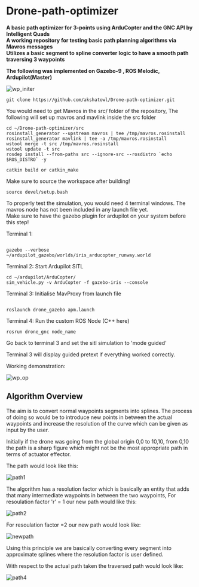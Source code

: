 # Drone-path-optimizer


**A basic path optimizer for 3-points using ArduCopter and the GNC API by Intelligent Quads**  
**A working repository for testing basic path planning algorithms via Mavros messages**  
**Utilizes a basic segment to spline converter logic to have a smooth path traversing 3 waypoints**  

**The following was implemented on Gazebo-9 , ROS Melodic, Ardupilot(Master)**


![wp_initer](https://user-images.githubusercontent.com/58850654/133084315-95d7f1f7-9760-4178-8e1d-8225866d836a.gif)
```
git clone https://github.com/akshatowl/Drone-path-optimizer.git
```

You would need to get Mavros in the src/ folder of the repository, The following will set up mavros and mavlink inside the src folder

```
cd ~/Drone-path-optimizer/src  
rosinstall_generator --upstream mavros | tee /tmp/mavros.rosinstall  
rosinstall_generator mavlink | tee -a /tmp/mavros.rosinstall  
wstool merge -t src /tmp/mavros.rosinstall  
wstool update -t src  
rosdep install --from-paths src --ignore-src --rosdistro `echo $ROS_DISTRO` -y  

catkin build or catkin_make  
```


Make sure to source the workspace after building!  

```  
source devel/setup.bash  
```


To properly test the simulation, you would need 4 terminal windows. The mavros node has not been included in any launch file yet.    
Make sure to have the gazebo plugin for ardupilot on your system before this step!    

Terminal 1:   

```

gazebo --verbose ~/ardupilot_gazebo/worlds/iris_arducopter_runway.world  
```

Terminal 2: Start Ardupilot SITL  

```
cd ~/ardupilot/ArduCopter/
sim_vehicle.py -v ArduCopter -f gazebo-iris --console  
```  

Terminal 3: Initialise MavProxy from launch file  

```  

roslaunch drone_gazebo apm.launch  
```  

Terminal 4: Run the custom ROS Node (C++ here)  

```  
rosrun drone_gnc node_name  
```  

Go back to terminal 3 and set the sitl simulation to 'mode guided' 

Terminal 3 will display guided pretext if everything worked correctly.



Working demonstration:  



![wp_op](https://user-images.githubusercontent.com/58850654/133066547-b6e6cad2-b5d3-4d45-8490-7d623af8ac8f.gif)


## Algorithm Overview

 The aim is to convert normal waypoints segments into splines. The process of doing so would be to introduce new points in between the actual waypoints and increase the resolution of the curve which can be given as input by the user.
 
 
Initially if the drone was going from the global origin 0,0 to 10,10, from 0,10 the path is a sharp figure which might not be the most appropriate path in terms of actuator effector.


The path would look like this:

![path1](https://user-images.githubusercontent.com/58850654/134451058-06b138db-d5cd-4a57-b1bb-0778b9a67095.png)


The algorithm has a resolution factor which is basically an entity that adds that many intermediate waypoints in between the two waypoints,
For resoulation factor 'r' = 1 our new path would like this: 

![path2](https://user-images.githubusercontent.com/58850654/134451162-1ef315d1-55a6-4b4b-84be-78f8003a9c31.png)

For resoulation factor =2 our new path would look like: 


![newpath](https://user-images.githubusercontent.com/58850654/134451353-ed4ae25b-4ab8-4a8e-b477-4b6abef172cc.png)


Using this principle we are basically converting every segment into approximate splines where the resolution factor is user defined.

With respect to the actual path taken the traversed path would look like: 

![path4](https://user-images.githubusercontent.com/58850654/134451267-d5c538a5-6980-46d3-8d2f-4ed410a3e3c6.png)













